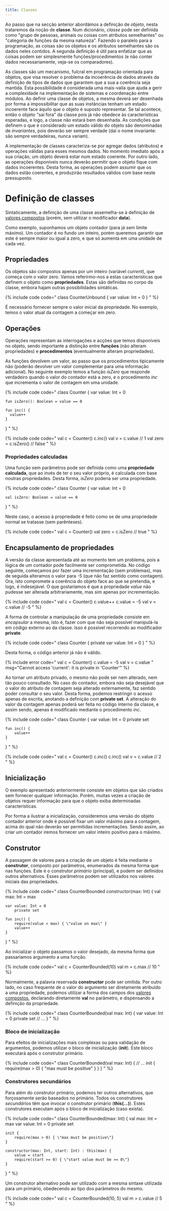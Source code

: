 ```yaml
---
title: Classes
---
```


Ao passo que na secção anterior abordámos a definição de *objeto*, nesta trataremos da noção de **classe**. Num dicionário, *classe* pode ser definida como "grupo de pessoas, animais ou coisas com atributos semelhantes" ou "categoria de funções da mesma natureza". Fazendo o paralelo para a programação, as coisas são os objetos e os atributos semelhantes são os dados neles contidos. A segunda definição é útil para enfatizar que as coisas podem ser simplesmente funções/procedimentos (e não conter dados necessariamente, veja-se os comparadores).

As classes são um mecanismo, fulcral em programação orientada para objetos, que visa resolver o problema da incoerência de dados através da definição de tipos de dados que garantem que a sua a coerência seja mantida. Esta possibilidade é considerada uma mais-valia que ajuda a gerir a complexidade na implementação de sistemas e coordenação entre módulos. Ao definir uma classe de objetos, a mesma deverá ser desenhada por forma a impossibilitar que as suas instâncias tenham um estado incoerente face àquilo que o objeto é suposto representar. Se tal acontece, então o objeto "sai fora" da classe pois já não obedece às características esperadas, e logo, a classe não estará bem desenhada. As condições que definem o que é considerado um estado válido do objeto são denominadas de *invariantes*, pois deverão ser sempre verdade (daí o nome invariante: são sempre verdadeiras, nunca variam).

A implementação de classes caracteriza-se por agregar dados (atributos) e operações válidas para esses mesmos dados. No momento imediato após a sua criação, um objeto deverá estar num estado coerente. Por outro lado, as operações disponíveis nunca deverão permitir que o objeto fique com dados incoerentes. Desta forma, as operações podem assumir que os dados estão coerentes, e produzirão resultados válidos com base neste pressuposto.


# Definição de classes

Sintaticamente, a definição de uma classe assemelha-se à definição de [valores compostos](../01_expressoes/valorescompostos) (porém, sem utilizar o modificador **data**).

Como exemplo, suponhamos um objeto contador (para já sem limite máximo). Um contador é no fundo um inteiro, porém queremos garantir que este é sempre maior ou igual a zero, e que só aumenta em uma unidade de cada vez.


## Propriedades
Os objetos são compostos apenas por um inteiro (variável *current*), que começa com o valor zero. Vamos referirmo-nos a estas características que definem o objeto como **propriedades**. Estas são definidas no corpo da classe, embora hajam outras possibilidades sintáticas.

{% include code code="
class CounterUnbound {
    var value: Int = 0
}
"
%}

É necessário fornecer sempre o valor inicial da propriedade. No exemplo, temos o valor atual da contagem a começar em zero.

## Operações
Operações representam as interrogações e acções que temos disponíveis no objeto, sendo importante a distinção entre **funções** (não alteram propriedades) e **procedimentos** (eventualmente alteram propriedades).

As funções devolvem um valor, ao passo que os procedimentos tipicamente não (poderão devolver um valor complementar para uma informação adicional). No seguinte exemplo temos a função *isZero* que responde verdadeiro quando o valor do contador está a zero, e o procedimento *inc* que incrementa o valor de contagem em uma unidade.

{% include code code="
class Counter {
    var value: Int = 0

    fun isZero(): Boolean = value == 0

    fun inc() {
      value++
    }
}
"
%}

{% include code code="
val c = Counter()
c.inc()
val v = c.value // 1
val zero = c.isZero() // false
"
%}

### Propriedades calculadas
Uma função sem parâmetros pode ser definida como uma **propriedade calculada**, que ao invés de ter o seu valor próprio, é calculada com base noutras propriedades. Desta forma, *isZero* poderia ser uma propriedade.

{% include code code="
class Counter {
    var value: Int = 0

    val isZero: Boolean = value == 0
}
"
%}

Neste caso, o acesso à propriedade é feito como se de uma propriedade normal se tratasse (sem parênteses).


{% include code code="
val c = Counter()
val zero = c.isZero // true
"
%}

## Encapsulamento de propriedades

A versão da classe apresentada até ao momento tem um problema, pois a lógica de um contador pode facilmente ser comprometida. No código seguinte, começamos por fazer uma incrementação (sem problemas), mas de seguida alteramos o valor para -5 (que não faz sentido como contagem). Ora, isto compromete a coerência do objeto face ao que se pretendia, e logo, é indesejável. O que gostaríamos é que a propriedade *value* não pudesse ser alterada arbitrariamente, mas sim apenas por incrementação.

{% include code code="
val c = Counter()
c.value++
c.value = -5
val v = c.value // -5
"
%}

A forma de controlar a manipulação de uma propriedade consiste em *encapsular* a mesma, isto é, fazer com que não seja possível manipulá-la em código externo ao da classe. Isso é possível recorrendo ao modificador **private**.

{% include code code="
class Counter {
    private var value: Int = 0
}
"
%}

Desta forma, o código anterior já não é válido.

{% include error code="
val c = Counter()
c.value = -5
val v = c.value
"
msg="Cannot access 'current': it is private in 'Counter'"
%}

Ao tornar um atributo privado, o mesmo não pode ser nem alterado, nem tão pouco consultado. No caso do contador, embora não seja desejável que o valor do atributo de contagem seja alterado externamente, faz sentido poder consultar o seu valor. Desta forma, podemos restringir o acesso apenas de escrita, anotando a definição com **private set**. A alteração do valor da contagem apenas poderá ser feita no código interno da classe, e assim sendo, apenas é modificado mediante o procedimento *inc*.

{% include code code="
class Counter {
    var value: Int = 0
        private set

    fun inc() {
        value++
    }
}
"
%}

{% include code code="
val c = Counter()
c.inc()
c.inc()
val v = c.value // 2
"
%}

## Inicialização
O exemplo apresentado anteriormente consiste em objetos que são criados sem fornecer qualquer informação. Porém, muitas vezes a criação de objetos requer informação para que o objeto exiba determinadas características.

Por forma a ilustrar a inicialização, consideremos uma versão do objeto contador anterior onde é possível fixar um valor máximo para a contagem, acima do qual não deverão ser permitidas incrementações. Sendo assim, ao criar um contador iremos fornecer um valor inteiro positivo para o máximo.

## Construtor
A passagem de valores para a criação de um objeto é feita mediante o **construtor**, composto por parâmetros, enumerados da mesma forma que nas funções. Este é o construtor *primário* (principal), e podem ser definidos outros alternativos. Esses parâmetros podem ser utilizados nos valores iniciais das propriedades.

{% include code code="
class CounterBounded constructor(max: Int) {
    val max: Int = max

    var value: Int = 0
        private set

    fun inc() {
        require(value < max) { \"value on max\" }
        value++
    }
}
"
%}

Ao inicializar o objeto passamos o valor desejado, da mesma forma que passaríamos argumento a uma função.

{% include code code="
val c = CounterBounded(10)
val m = c.max // 10
"
%}

Normalmente, a palavra reservada **constructor** pode ser omitida. Por outro lado, no caso frequente de o valor do argumento ser diretamente atribuído a uma propriedade, podemos utilizar a forma dos campos dos [valores compostos](../01_expressoes/valorescompostos), declarando diretamente **val** no parâmetro, e dispensando a definição da propriedade.

{% include code code="
class CounterBounded(val max: Int) {
    var value: Int = 0
        private set
    // ...
}
"
%}

### Bloco de inicialização
Para efeitos de inicializações mais complexas ou para validação de argumentos, podemos utilizar o bloco de inicialização (**init**). Este bloco executará após o construtor primário.

{% include code code="
class CounterBounded(val max: Int) {
    // ...
    init {
      require(max > 0) { \"max must be positive\" }
    }
}
"
%}

### Construtores secundários
Para além do construtor primário, podemos ter outros alternativos, que forçosamente serão baseados no primário. Todos os construtores *secundários* têm que invocar o construtor primário (**this(...)**). Estes construtores executam após o bloco de inicialização (caso exista).

{% include code code="
class CounterBounded(max: Int) {
    val max: Int = max
    var value: Int = 0
        private set

    init {
        require(max > 0) { \"max must be positive\"}
    }

    constructor(max: Int, start: Int) : this(max) {
        value = start
        require(start >= 0) { \"start value must be >= 0\"}
    }
}
"
%}

Um construtor alternativo pode ser utilizado com a mesma sintaxe utilizada para um primário, obedecendo ao tipo dos parâmetros do mesmo.

{% include code code="
val c = CounterBounded(10, 5)
val m = c.value // 5
"
%}

